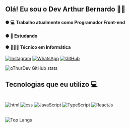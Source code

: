 ## Olá! Eu sou o Dev Arthur Bernardo 👋🙂

#### ● 💻 Trabalho atualmente como Programador Front-end
#### ● 🚀 Estudando 
#### ● 🙋🏽‍♂️ Técnico em Informática 

[![Instagram](https://img.shields.io/badge/Instagram-E4405F?style=for-the-badge&logo=instagram&logoColor=white)](https://www.instagram.com/othur_batera/)
[![WhatsApp](https://img.shields.io/badge/WhatsApp-25D366?style=for-the-badge&logo=whatsapp&logoColor=white)](http://api.whatsapp.com/send?phone=55996879174)
[![GitHub](https://img.shields.io/badge/GitHub-100000?style=for-the-badge&logo=github&logoColor=white)](https://github.com/oThurDev)

![oThurDev GitHub stats](https://github-readme-stats.vercel.app/api?username=oThurDev&show_icons=true&theme=tokyonight)

## Tecnologias que eu utilizo 💻

<div style="display: inline_block"><br/>
    <img align="center" alt="html" src="https://img.shields.io/badge/HTML5-E34F26?style=for-the-badge&logo=html5&logoColor=white" />
    <img align="center" alt="css" src="https://img.shields.io/badge/CSS3-1572B6?style=for-the-badge&logo=css3&logoColor=white" />
    <img align="center" alt="JavaScript" src="https://img.shields.io/badge/JavaScript-F7DF1E?style=for-the-badge&logo=javascript&logoColor=black" />
    <img align="center" alt="TypeScript" src="https://img.shields.io/badge/TypeScript-007ACC?style=for-the-badge&logo=typescript&logoColor=white" />
    <img align="center" alt="ReactJs" src="https://img.shields.io/badge/React-20232A?style=for-the-badge&logo=react&logoColor=61DAFB" />
</div><br/>

![Top Langs](https://github-readme-stats.vercel.app/api/top-langs/?username=oThurDev&deo=true)
